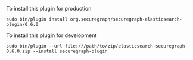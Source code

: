 
To install this plugin for production
 
    sudo bin/plugin install org.securegraph/securegraph-elasticsearch-plugin/0.6.0

To install this plugin for development

    sudo bin/plugin --url file:///path/to/zip/elasticsearch-securegraph-0.6.0.zip --install securegraph-plugin
